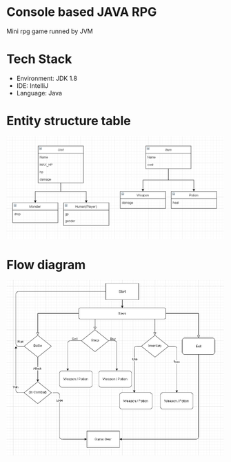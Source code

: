 # Console based JAVA RPG
Mini rpg game runned by JVM

# Tech Stack
- Environment: JDK 1.8
- IDE: IntelliJ
- Language: Java

# Entity structure table
![](images/Entity.PNG)

# Flow diagram
![](images/flowchart.PNG)


